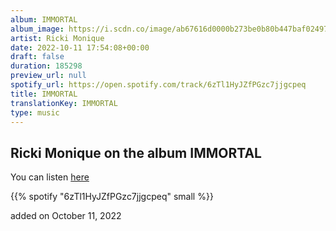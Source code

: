 ```yaml
---
album: IMMORTAL
album_image: https://i.scdn.co/image/ab67616d0000b273be0b80b447baf02497040c59
artist: Ricki Monique
date: 2022-10-11 17:54:08+00:00
draft: false
duration: 185298
preview_url: null
spotify_url: https://open.spotify.com/track/6zTl1HyJZfPGzc7jjgcpeq
title: IMMORTAL
translationKey: IMMORTAL
type: music
---
```


## Ricki Monique on the album IMMORTAL

You can listen [here](https://open.spotify.com/track/6zTl1HyJZfPGzc7jjgcpeq)

{{% spotify "6zTl1HyJZfPGzc7jjgcpeq" small %}}

added on October 11, 2022